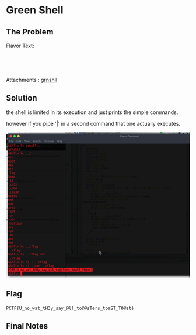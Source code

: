 # Green Shell

## The Problem


Flavor Text:
```




```

Attachments : [grnshll](grnshll)



## Solution


the shell is limited in its execution and just prints the simple commands. 

however if you pipe '|' in a second command that one actually executes.  

![](solv.png)

## Flag
```
PCTF{U_no_wat_tH3y_say_@ll_to@@sTers_toaST_T0@st}
```

## Final Notes

